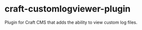 # craft-customlogviewer-plugin
Plugin for Craft CMS that adds the ability to view custom log files.

